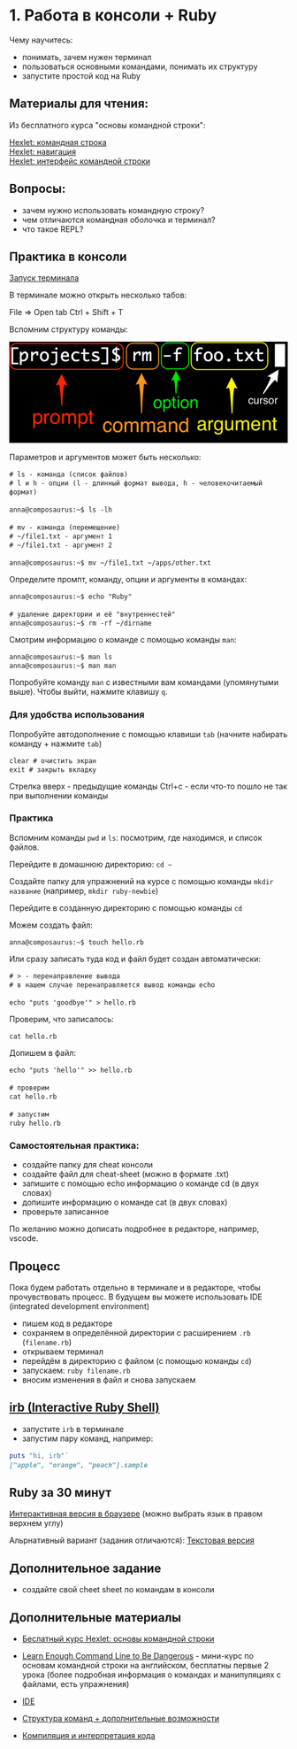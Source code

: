 # 1. Работа в консоли + Ruby

Чему научитесь:
- понимать, зачем нужен терминал
- пользоваться основными командами, понимать их структуру
- запустите простой код на Ruby

## Материалы для чтения:

Из бесплатного курса "основы командной строки":

[Hexlet: командная строка](https://ru.hexlet.io/courses/cli-basics/lessons/command-line/theory_unit)  
[Hexlet: навигация](https://ru.hexlet.io/courses/cli-basics/lessons/navigation/theory_unit)  
[Hexlet: интерфейс командной строки](https://ru.hexlet.io/courses/cli-basics/lessons/command-line-interface/theory_unit)

## Вопросы:

- зачем нужно использовать командную строку?
- чем отличаются командная оболочка и терминал?
- что такое REPL?

## Практика в консоли

[Запуск терминала](https://www.learnenough.com/command-line-tutorial#sec-running_a_terminal)

В терминале можно открыть несколько табов:

File => Open tab
Ctrl + Shift + T

Вспомним структуру команды:

![alt text](https://github.com/ruby-newbie/lessons/blob/main/command_anatomy.png?raw=true)

Параметров и аргументов может быть несколько:

```
# ls - команда (список файлов)
# l и h - опции (l - длинный формат вывода, h - человекочитаемый формат)

anna@composaurus:~$ ls -lh

# mv - команда (перемещение)
# ~/file1.txt - аргумент 1
# ~/file1.txt - аргумент 2

anna@composaurus:~$ mv ~/file1.txt ~/apps/other.txt
```

Определите промпт, команду, опции и аргументы в командах:

```
anna@composaurus:~$ echo "Ruby"

# удаление директории и её "внутреннестей"
anna@composaurus:~$ rm -rf ~/dirname

```

Смотрим информацию о команде с помощью команды `man`:
```
anna@composaurus:~$ man ls
anna@composaurus:~$ man man
```

Попробуйте команду `man` с известными вам командами (упомянутыми выше).
Чтобы выйти, нажмите клавишу `q`.

### Для удобства использования

Попробуйте автодополнение с помощью клавиши `tab` (начните набирать команду + нажмите `tab`)

```
clear # очистить экран
exit # закрыть вкладку
```

Стрелка вверх - предыдущие команды
Ctrl+c - если что-то пошло не так при выполнении команды

### Практика

Вспомним команды `pwd` и `ls`: посмотрим, где находимся, и список файлов.

Перейдите в домашнюю директорию: `cd ~`

Создайте папку для упражнений на курсе с помощью команды `mkdir название` (например, `mkdir ruby-newbie`)

Перейдите в созданную директорию с помощью команды `cd`

Можем создать файл:

```
anna@composaurus:~$ touch hello.rb
```

Или сразу записать туда код и файл будет создан автоматически:

```
# > - перенаправление вывода
# в нашем случае перенаправляется вывод команды echo

echo "puts 'goodbye'" > hello.rb
```

Проверим, что записалось:

```
cat hello.rb
```

Допишем в файл:

```
echo "puts 'hello'" >> hello.rb

# проверим
cat hello.rb

# запустим
ruby hello.rb
```

### Самостоятельная практика:

- создайте папку для cheat консоли
- создайте файл для cheat-sheet (можно в формате .txt)
- запишите с помощью echo информацию о команде cd (в двух словах)
- допишите информацию о команде cat (в двух словах)
- проверьте записанное

По желанию можно дописать подробнее в редакторе, например, vscode.

## Процесс

Пока будем работать отдельно в терминале и в редакторе, чтобы прочувствовать процесс. В будущем вы можете использовать IDE (integrated development environment)

- пишем код в редакторе
- сохраняем в определённой директории с расширением `.rb` (`filename.rb`)
- открываем терминал
- перейдём в директорию с файлом (с помощью команды `cd`)
- запускаем: `ruby filename.rb`
- вносим изменения в файл и снова запускаем

## [irb (Interactive Ruby Shell)](https://rubyrush.ru/steps/irb)

- запустите `irb` в терминале
- запустим пару команд, например:

```ruby
puts "hi, irb"`
["apple", "orange", "peach"].sample
```

## Ruby за 30 минут

[Интерактивная версия в браузере](https://try.ruby-lang.org/) (можно выбрать язык в правом верхнем углу)

Альрнативный вариант (задания отличаются): [Текстовая версия](https://www.ruby-lang.org/ru/documentation/quickstart/)

## Дополнительное задание

- создайте свой cheet sheet по командам в консоли

## Дополнительные материалы

- [Беслатный курс Hexlet: основы командной строки](https://ru.hexlet.io/courses/cli-basics)
- [Learn Enough Command Line to Be Dangerous](https://www.learnenough.com/command-line-tutorial/) - мини-курс по основам командной строки на английском, бесплатны первые 2 урока (более подробная информация о командах и манипуляциях с файлами, есть упражнения)
- [IDE](https://ru.wikipedia.org/wiki/%D0%98%D0%BD%D1%82%D0%B5%D0%B3%D1%80%D0%B8%D1%80%D0%BE%D0%B2%D0%B0%D0%BD%D0%BD%D0%B0%D1%8F_%D1%81%D1%80%D0%B5%D0%B4%D0%B0_%D1%80%D0%B0%D0%B7%D1%80%D0%B0%D0%B1%D0%BE%D1%82%D0%BA%D0%B8)

- [Структура команд + дополнительные возможности](https://firstvds.ru/technology/struktura-komand)
- [Компиляция и интерпретация кода](https://ru.hexlet.io/blog/posts/kompilyatsiya-i-interpretatsiya-koda-chto-eto-takoe-i-v-chem-raznitsa)



